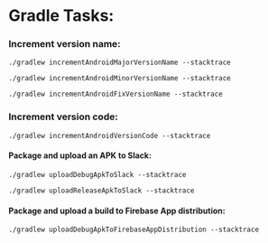 # Gradle Tasks:

### Increment version name:

`./gradlew incrementAndroidMajorVersionName --stacktrace`

`./gradlew incrementAndroidMinorVersionName --stacktrace`

`./gradlew incrementAndroidFixVersionName --stacktrace`


### Increment version code:

`./gradlew incrementAndroidVersionCode --stacktrace`


#### Package and upload an APK to Slack:

`./gradlew uploadDebugApkToSlack --stacktrace`

`./gradlew uploadReleaseApkToSlack --stacktrace`

#### Package and upload a build to Firebase App distribution:


`./gradlew uploadDebugApkToFirebaseAppDistribution --stacktrace`